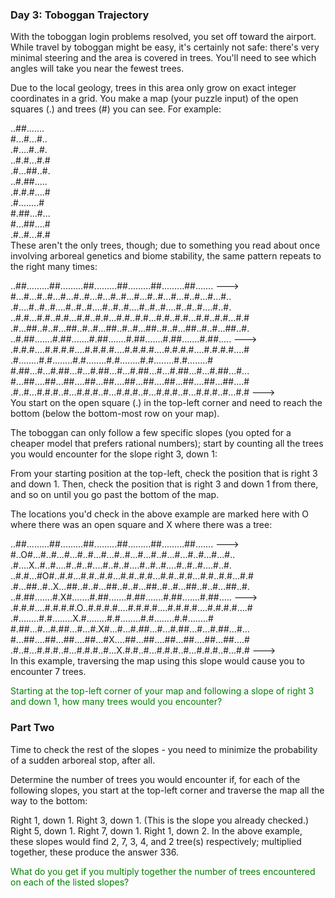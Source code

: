 ### Day 3: Toboggan Trajectory
With the toboggan login problems resolved, you set off toward the airport. While travel by toboggan might be easy, it's certainly not safe: there's very minimal steering and the area is covered in trees. You'll need to see which angles will take you near the fewest trees.

Due to the local geology, trees in this area only grow on exact integer coordinates in a grid. You make a map (your puzzle input) of the open squares (.) and trees (#) you can see. For example:

..##.......  
#...#...#..  
.#....#..#.  
..#.#...#.#  
.#...##..#.  
..#.##.....  
.#.#.#....#  
.#........#  
#.##...#...  
#...##....#  
.#..#...#.#  
These aren't the only trees, though; due to something you read about once involving arboreal genetics and biome stability, the same pattern repeats to the right many times:

..##.........##.........##.........##.........##.........##.......  --->  
#...#...#..#...#...#..#...#...#..#...#...#..#...#...#..#...#...#..  
.#....#..#..#....#..#..#....#..#..#....#..#..#....#..#..#....#..#.  
..#.#...#.#..#.#...#.#..#.#...#.#..#.#...#.#..#.#...#.#..#.#...#.#  
.#...##..#..#...##..#..#...##..#..#...##..#..#...##..#..#...##..#.  
..#.##.......#.##.......#.##.......#.##.......#.##.......#.##.....  --->  
.#.#.#....#.#.#.#....#.#.#.#....#.#.#.#....#.#.#.#....#.#.#.#....#  
.#........#.#........#.#........#.#........#.#........#.#........#  
#.##...#...#.##...#...#.##...#...#.##...#...#.##...#...#.##...#...  
#...##....##...##....##...##....##...##....##...##....##...##....#  
.#..#...#.#.#..#...#.#.#..#...#.#.#..#...#.#.#..#...#.#.#..#...#.#  --->  
You start on the open square (.) in the top-left corner and need to reach the bottom (below the bottom-most row on your map).

The toboggan can only follow a few specific slopes (you opted for a cheaper model that prefers rational numbers); start by counting all the trees you would encounter for the slope right 3, down 1:

From your starting position at the top-left, check the position that is right 3 and down 1. Then, check the position that is right 3 and down 1 from there, and so on until you go past the bottom of the map.

The locations you'd check in the above example are marked here with O where there was an open square and X where there was a tree:

..##.........##.........##.........##.........##.........##.......  --->  
#..O#...#..#...#...#..#...#...#..#...#...#..#...#...#..#...#...#..  
.#....X..#..#....#..#..#....#..#..#....#..#..#....#..#..#....#..#.  
..#.#...#O#..#.#...#.#..#.#...#.#..#.#...#.#..#.#...#.#..#.#...#.#  
.#...##..#..X...##..#..#...##..#..#...##..#..#...##..#..#...##..#.  
..#.##.......#.X#.......#.##.......#.##.......#.##.......#.##.....  --->  
.#.#.#....#.#.#.#.O..#.#.#.#....#.#.#.#....#.#.#.#....#.#.#.#....#  
.#........#.#........X.#........#.#........#.#........#.#........#  
#.##...#...#.##...#...#.X#...#...#.##...#...#.##...#...#.##...#...  
#...##....##...##....##...#X....##...##....##...##....##...##....#  
.#..#...#.#.#..#...#.#.#..#...X.#.#..#...#.#.#..#...#.#.#..#...#.#  --->  
In this example, traversing the map using this slope would cause you to encounter 7 trees.

<span style="color:green">
Starting at the top-left corner of your map and following a slope of right 3 and down 1, how many trees would you encounter?</span>


### Part Two
Time to check the rest of the slopes - you need to minimize the probability of a sudden arboreal stop, after all.

Determine the number of trees you would encounter if, for each of the following slopes, you start at the top-left corner and traverse the map all the way to the bottom:

Right 1, down 1.
Right 3, down 1. (This is the slope you already checked.)
Right 5, down 1.
Right 7, down 1.
Right 1, down 2.
In the above example, these slopes would find 2, 7, 3, 4, and 2 tree(s) respectively; multiplied together, these produce the answer 336.


<span style="color:green">
What do you get if you multiply together the number of trees encountered on each of the listed slopes?
</span>
